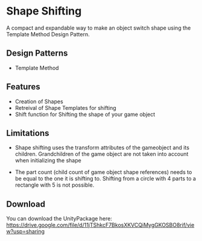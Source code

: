 # Shape Shifting

A compact and expandable way to make an object switch shape using the Template Method Design Pattern.

## Design Patterns
- Template Method

## Features

- Creation of Shapes
- Retreival of Shape Templates for shifting
- Shift function for Shifting the shape of your game object

## Limitations

- Shape shifting uses the transform attributes of the gameobject and its children. 
Grandchildren of the game object are not taken into account when initializing the shape

- The part count (child count of game object shape references) needs to be equal to the one it is shifting to. 
Shifting from a circle with 4 parts to a rectangle with 5 is not possible.

## Download

You can download the UnityPackage here: https://drive.google.com/file/d/11jTShkcF7BkosXKVCQiMygGKOSBO8rif/view?usp=sharing 
